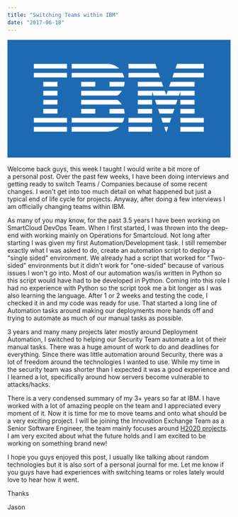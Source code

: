 ```yaml
---
title: "Switching Teams within IBM"
date: "2017-06-18"
---
```


![IBM Logo](./ibm_logo.png)

Welcome back guys, this week I taught I would write a bit more of a personal post. Over the past few weeks, I have been doing interviews and getting ready to switch Teams / Companies because of some recent changes. I won't get into too much detail on what happened but just a typical end of life cycle for projects. Anyway, after doing a few interviews I am officially changing teams within IBM.

As many of you may know, for the past 3.5 years I have been working on SmartCloud DevOps Team. When I first started, I was thrown into the deep-end with working mainly on Operations for Smartcloud. Not long after starting I was given my first Automation/Development task. I still remember exactly what I was asked to do, create an automation script to deploy a "single sided" environment. We already had a script that worked for "Two-sided" environments but it didn't work for "one-sided" because of various issues I won't go into. Most of our automation was/is written in Python so this script would have had to be developed in Python. Coming into this role I had no experience with Python so the script took me a bit longer as I was also learning the language. After 1 or 2 weeks and testing the code, I checked it in and my code was ready for use. That started a long line of Automation tasks around making our deployments more hands off and trying to automate as much of our manual tasks as possible.

3 years and many many projects later mostly around Deployment Automation, I switched to helping our Security Team automate a lot of their manual tasks. There was a huge amount of work to do and deadlines for everything. Since there was little automation around Security, there was a lot of freedom around the technologies I wanted to use. While my time in the security team was shorter than I expected it was a good experience and I learned a lot, specifically around how servers become vulnerable to attacks/hacks.

There is a very condensed summary of my 3+ years so far at IBM. I have worked with a lot of amazing people on the team and I appreciated every moment of it. Now it is time for me to move teams and onto what should be a very exciting project. I will be joining the Innovation Exchange Team as a Senior Software Engineer, the team mainly focuses around [H2020 projects](http://www.horizon2020.ie/). I am very excited about what the future holds and I am excited to be working on something brand new!

I hope you guys enjoyed this post, I usually like talking about random technologies but it is also sort of a personal journal for me. Let me know if you guys have had experiences with switching teams or roles lately would love to hear how it went.

Thanks

Jason
